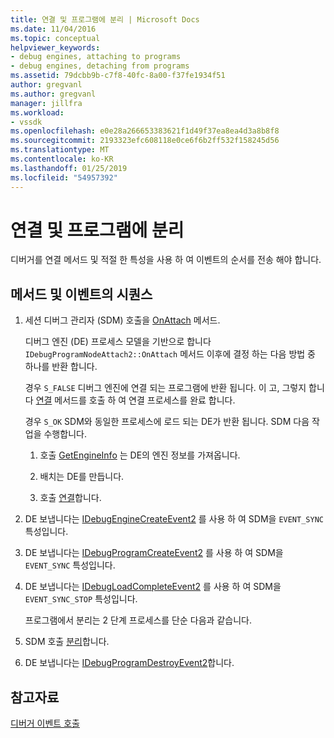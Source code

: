 ```yaml
---
title: 연결 및 프로그램에 분리 | Microsoft Docs
ms.date: 11/04/2016
ms.topic: conceptual
helpviewer_keywords:
- debug engines, attaching to programs
- debug engines, detaching from programs
ms.assetid: 79dcbb9b-c7f8-40fc-8a00-f37fe1934f51
author: gregvanl
ms.author: gregvanl
manager: jillfra
ms.workload:
- vssdk
ms.openlocfilehash: e0e28a266653383621f1d49f37ea8ea4d3a8b8f8
ms.sourcegitcommit: 2193323efc608118e0ce6f6b2ff532f158245d56
ms.translationtype: MT
ms.contentlocale: ko-KR
ms.lasthandoff: 01/25/2019
ms.locfileid: "54957392"
---
```

# <a name="attaching-and-detaching-to-a-program"></a>연결 및 프로그램에 분리
디버거를 연결 메서드 및 적절 한 특성을 사용 하 여 이벤트의 순서를 전송 해야 합니다.  
  
## <a name="sequence-of-methods-and-events"></a>메서드 및 이벤트의 시퀀스  
  
1. 세션 디버그 관리자 (SDM) 호출을 [OnAttach](../../extensibility/debugger/reference/idebugprogramnodeattach2-onattach.md) 메서드.  
  
    디버그 엔진 (DE) 프로세스 모델을 기반으로 합니다 `IDebugProgramNodeAttach2::OnAttach` 메서드 이후에 결정 하는 다음 방법 중 하나를 반환 합니다.  
  
    경우 `S_FALSE` 디버그 엔진에 연결 되는 프로그램에 반환 됩니다. 이 고, 그렇지 합니다 [연결](../../extensibility/debugger/reference/idebugengine2-attach.md) 메서드를 호출 하 여 연결 프로세스를 완료 합니다.  
  
    경우 `S_OK` SDM와 동일한 프로세스에 로드 되는 DE가 반환 됩니다. SDM 다음 작업을 수행합니다.  
  
   1.  호출 [GetEngineInfo](../../extensibility/debugger/reference/idebugprogramnode2-getengineinfo.md) 는 DE의 엔진 정보를 가져옵니다.  
  
   2.  배치는 DE를 만듭니다.  
  
   3.  호출 [연결](../../extensibility/debugger/reference/idebugengine2-attach.md)합니다.  
  
2. DE 보냅니다는 [IDebugEngineCreateEvent2](../../extensibility/debugger/reference/idebugenginecreateevent2.md) 를 사용 하 여 SDM을 `EVENT_SYNC` 특성입니다.  
  
3. DE 보냅니다는 [IDebugProgramCreateEvent2](../../extensibility/debugger/reference/idebugprogramcreateevent2.md) 를 사용 하 여 SDM을 `EVENT_SYNC` 특성입니다. 
  
4. DE 보냅니다는 [IDebugLoadCompleteEvent2](../../extensibility/debugger/reference/idebugloadcompleteevent2.md) 를 사용 하 여 SDM을 `EVENT_SYNC_STOP` 특성입니다.  
  
   프로그램에서 분리는 2 단계 프로세스를 단순 다음과 같습니다.  
  
5. SDM 호출 [분리](../../extensibility/debugger/reference/idebugprogram2-detach.md)합니다.  
  
6. DE 보냅니다는 [IDebugProgramDestroyEvent2](../../extensibility/debugger/reference/idebugprogramdestroyevent2.md)합니다.  
  
## <a name="see-also"></a>참고자료  
 [디버거 이벤트 호출](../../extensibility/debugger/calling-debugger-events.md)